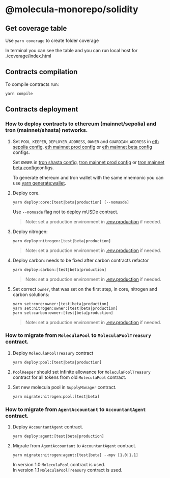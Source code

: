 # @molecula-monorepo/solidity

## Get coverage table

Use `yarn coverage` to create folder coverage

In terminal you can see the table and you can run local host for ./coverage/index.html

## Contracts compilation

To compile contracts run:

```
yarn compile
```

## Contracts deployment

### How to deploy contracts to ethereum (mainnet/sepolia) and tron (mainnet/shasta) networks.

1.  Set `POOL_KEEPER`, `DEPLOYER_ADDRESS`, `OWNER` and `GUARDIAN_ADDRESS` in [eth sepolia config](./configs/ethereum/sepoliaTyped.ts),
    [eth mainnet prod config](./configs/ethereum/mainnetProdTyped.ts) or
    [eth mainnet beta config](./configs/ethereum/mainnetBetaTyped.ts) configs.

    Set `OWNER` in [tron shasta config](./configs/tron/shastaTyped.ts),
    [tron mainnet prod config](./configs/tron/mainnetProdTyped.ts) or
    [tron mainnet beta config](./configs/tron/mainnetBetaTyped.ts)configs.

    To generate ethereum and tron wallet with the same mnemonic you can use [yarn generate:wallet](./package.json).

2.  Deploy core.

    ```
    yarn deploy:core:[test|beta|production] [--nomusde]
    ```

    Use `--nomusde` flag not to deploy mUSDe contract.

    > Note: set a production environment in [.env.production](./.env.production) if needed.

3.  Deploy nitrogen:

    ```
    yarn deploy:nitrogen:[test|beta|production]
    ```

    > Note: set a production environment in [.env.production](./.env.production) if needed.

4.  Deploy carbon: needs to be fixed after carbon contracts refactor

    ```
    yarn deploy:carbon:[test|beta|production]
    ```

    > Note: set a production environment in [.env.production](./.env.production) if needed.

5.  Set correct `owner`, that was set on the first step, in core, nitrogen and carbon solutions:

    ```
    yarn set:core:owner:[test|beta|production]
    yarn set:nitrogen:owner:[test|beta|production]
    yarn set:carbon:owner:[test|beta|production]
    ```

    > Note: set a production environment in [.env.production](./.env.production) if needed.

### How to migrate from `MoleculaPool` to `MoleculaPoolTreasury` contract.

1. Deploy `MoleculaPoolTreasury` contract
    ```
    yarn deploy:pool:[test|beta|production]
    ```
2. `PoolKeeper` should set infinite allowance for `MoleculaPoolTreasury` contract for all tokens from old `MoleculaPool`
   contract.

3. Set new molecula pool in `SupplyManager` contract.
    ```
    yarn migrate:nitrogen:pool:[test|beta]
    ```

### How to migrate from `AgentAccountant` to `AccountantAgent` contract.

1. Deploy `AccountantAgent` contract.

    ```
    yarn deploy:agent:[test|beta|production]
    ```

2. Migrate from `AgentAccountant` to `AccountantAgent` contract.

    ```
    yarn migrate:nitrogen:agent:[test|beta] --mpv [1.0|1.1]
    ```

    In version 1.0 `MoleculaPool` contract is used.  
    In version 1.1 `MoleculaPoolTreasury` contract is used.
